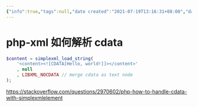 ```yaml
---
{"info":true,"tags":null,"date created":"2021-07-19T13:16:31+08:00","date modified":"2024-04-17T23:16:06+08:00","dg-publish":true,"permalink":"/card/php-xml 如何解析 cdata/","dgPassFrontmatter":true,"noteIcon":"2","created":"2021-07-19T13:16:31+08:00","updated":"2024-04-17T23:16:06+08:00"}
---
```



# php-xml 如何解析 cdata

```php
$content = simplexml_load_string(
    '<content><![CDATA[Hello, world!]]></content>'
    , null
    , LIBXML_NOCDATA // merge cdata as text node
);
```

https://stackoverflow.com/questions/2970602/php-how-to-handle-cdata-with-simplexmlelement
